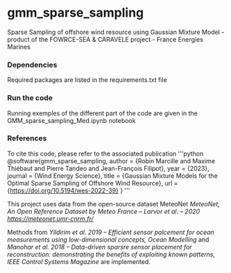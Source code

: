 # gmm_sparse_sampling
Sparse Sampling of offshore wind resource using Gaussian Mixture Model - product of the FOWRCE-SEA &amp; CARAVELE project - France Energies Marines


### Dependencies
Required packages are listed in the requirements.txt file

### Run the code
Running exemples of the different part of the code are given in the GMM_sparse_sampling_Med.ipynb notebook

### References
To cite this code, please refer to the associated publication
'''python
@software{gmm_sparse_sampling,
  author       = {Robin Marcille and
                  Maxime Thiébaut and
                  Pierre Tandeo and
                  Jean-François Filipot},
  year		   = {2023},
  journal	   = {Wind Energy Science},
  title        = {Gaussian Mixture Models for the Optimal Sparse Sampling of Offshore Wind Resource},
  url          = {https://doi.org/10.5194/wes-2022-39}
}
'''

This project uses data from the open-source dataset MeteoNet 
*MeteoNet, An Open Reference Dataset by Meteo France – Larvor et al. – 2020* *https://meteonet.umr-cnrm.fr/*

Methods from 
*Yildirim et al. 2019 – Efficient sensor palcement for ocean measurements using low-dimensional concepts, Ocean Modelling* 
and 
*Manohar et al. 2018 – Data-driven sparsre sensor placement for reconstruction: demonstrating the benefits of exploiting known patterns, IEEE Control Systems Magazine* 
are implemented.
